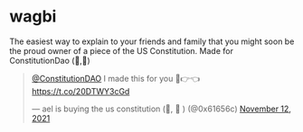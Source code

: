 # wagbi
The easiest way to explain to your friends and family that you might soon be the proud owner of a piece of the US Constitution. Made for ConstitutionDao (📜,📜)
<blockquote class="twitter-tweet"><p lang="en" dir="ltr"><a href="https://twitter.com/ConstitutionDAO?ref_src=twsrc%5Etfw">@ConstitutionDAO</a> I made this for you 🥺👉👈<a href="https://t.co/20DTWY3cGd">https://t.co/20DTWY3cGd</a></p>&mdash; ael is buying the us constitution (📜, 📜 ) (@0x61656c) <a href="https://twitter.com/0x61656c/status/1459296979616292865?ref_src=twsrc%5Etfw">November 12, 2021</a></blockquote> <script async src="https://platform.twitter.com/widgets.js" charset="utf-8"></script>

